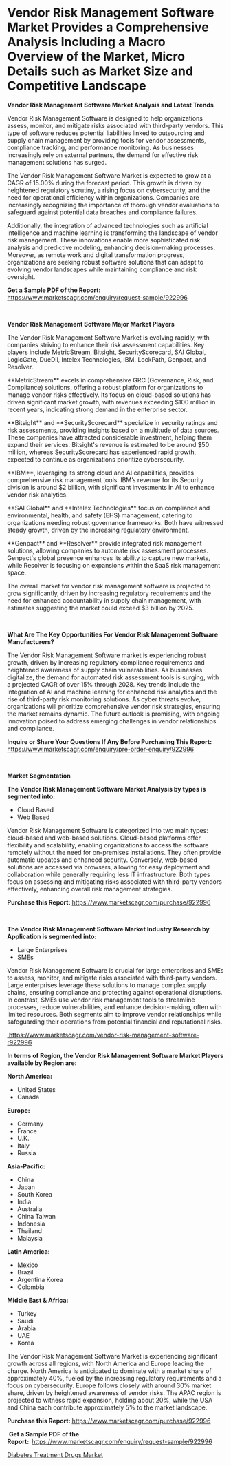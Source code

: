 <p><h1>Vendor Risk Management Software Market Provides a Comprehensive Analysis Including a Macro Overview of the Market, Micro Details such as Market Size and Competitive Landscape</h1></p><p><strong>Vendor Risk Management Software Market Analysis and Latest Trends</strong></p>
<p><p>Vendor Risk Management Software is designed to help organizations assess, monitor, and mitigate risks associated with third-party vendors. This type of software reduces potential liabilities linked to outsourcing and supply chain management by providing tools for vendor assessments, compliance tracking, and performance monitoring. As businesses increasingly rely on external partners, the demand for effective risk management solutions has surged.</p><p>The Vendor Risk Management Software Market is expected to grow at a CAGR of 15.00% during the forecast period. This growth is driven by heightened regulatory scrutiny, a rising focus on cybersecurity, and the need for operational efficiency within organizations. Companies are increasingly recognizing the importance of thorough vendor evaluations to safeguard against potential data breaches and compliance failures.</p><p>Additionally, the integration of advanced technologies such as artificial intelligence and machine learning is transforming the landscape of vendor risk management. These innovations enable more sophisticated risk analysis and predictive modeling, enhancing decision-making processes. Moreover, as remote work and digital transformation progress, organizations are seeking robust software solutions that can adapt to evolving vendor landscapes while maintaining compliance and risk oversight.</p></p>
<p><strong>Get a Sample PDF of the Report:&nbsp;</strong> <a href="https://www.marketscagr.com/enquiry/request-sample/922996?utm_campaign=2822&utm_medium=2&utm_source=Github&utm_content=ia&utm_term=05032025&utm_id=vendor-risk-management-software">https://www.marketscagr.com/enquiry/request-sample/922996</a></p>
<p>&nbsp;</p>
<p><strong>Vendor Risk Management Software Major Market Players</strong></p>
<p><p>The Vendor Risk Management Software Market is evolving rapidly, with companies striving to enhance their risk assessment capabilities. Key players include MetricStream, Bitsight, SecurityScorecard, SAI Global, LogicGate, DueDil, Intelex Technologies, IBM, LockPath, Genpact, and Resolver.</p><p>**MetricStream** excels in comprehensive GRC (Governance, Risk, and Compliance) solutions, offering a robust platform for organizations to manage vendor risks effectively. Its focus on cloud-based solutions has driven significant market growth, with revenues exceeding $100 million in recent years, indicating strong demand in the enterprise sector.</p><p>**Bitsight** and **SecurityScorecard** specialize in security ratings and risk assessments, providing insights based on a multitude of data sources. These companies have attracted considerable investment, helping them expand their services. Bitsight's revenue is estimated to be around $50 million, whereas SecurityScorecard has experienced rapid growth, expected to continue as organizations prioritize cybersecurity.</p><p>**IBM**, leveraging its strong cloud and AI capabilities, provides comprehensive risk management tools. IBM’s revenue for its Security division is around $2 billion, with significant investments in AI to enhance vendor risk analytics.</p><p>**SAI Global** and **Intelex Technologies** focus on compliance and environmental, health, and safety (EHS) management, catering to organizations needing robust governance frameworks. Both have witnessed steady growth, driven by the increasing regulatory environment.</p><p>**Genpact** and **Resolver** provide integrated risk management solutions, allowing companies to automate risk assessment processes. Genpact's global presence enhances its ability to capture new markets, while Resolver is focusing on expansions within the SaaS risk management space.</p><p>The overall market for vendor risk management software is projected to grow significantly, driven by increasing regulatory requirements and the need for enhanced accountability in supply chain management, with estimates suggesting the market could exceed $3 billion by 2025.</p></p>
<p>&nbsp;</p>
<p><strong>What Are The Key Opportunities For Vendor Risk Management Software Manufacturers?</strong></p>
<p><p>The Vendor Risk Management Software market is experiencing robust growth, driven by increasing regulatory compliance requirements and heightened awareness of supply chain vulnerabilities. As businesses digitalize, the demand for automated risk assessment tools is surging, with a projected CAGR of over 15% through 2028. Key trends include the integration of AI and machine learning for enhanced risk analytics and the rise of third-party risk monitoring solutions. As cyber threats evolve, organizations will prioritize comprehensive vendor risk strategies, ensuring the market remains dynamic. The future outlook is promising, with ongoing innovation poised to address emerging challenges in vendor relationships and compliance.</p></p>
<p><strong>Inquire or Share Your Questions If Any Before Purchasing This Report:</strong> <a href="https://www.marketscagr.com/enquiry/pre-order-enquiry/922996?utm_campaign=2822&utm_medium=2&utm_source=Github&utm_content=ia&utm_term=05032025&utm_id=vendor-risk-management-software">https://www.marketscagr.com/enquiry/pre-order-enquiry/922996</a></p>
<p>&nbsp;</p>
<p><strong>Market Segmentation</strong></p>
<p><strong>The Vendor Risk Management Software Market Analysis by types is segmented into:</strong></p>
<p><ul><li>Cloud Based</li><li>Web Based</li></ul></p>
<p><p>Vendor Risk Management Software is categorized into two main types: cloud-based and web-based solutions. Cloud-based platforms offer flexibility and scalability, enabling organizations to access the software remotely without the need for on-premises installations. They often provide automatic updates and enhanced security. Conversely, web-based solutions are accessed via browsers, allowing for easy deployment and collaboration while generally requiring less IT infrastructure. Both types focus on assessing and mitigating risks associated with third-party vendors effectively, enhancing overall risk management strategies.</p></p>
<p><strong>Purchase this Report:&nbsp;</strong><a href="https://www.marketscagr.com/purchase/922996?utm_campaign=2822&utm_medium=2&utm_source=Github&utm_content=ia&utm_term=05032025&utm_id=vendor-risk-management-software">https://www.marketscagr.com/purchase/922996</a></p>
<p>&nbsp;</p>
<p><strong>The Vendor Risk Management Software Market Industry Research by Application is segmented into:</strong></p>
<p><ul><li>Large Enterprises</li><li>SMEs</li></ul></p>
<p><p>Vendor Risk Management Software is crucial for large enterprises and SMEs to assess, monitor, and mitigate risks associated with third-party vendors. Large enterprises leverage these solutions to manage complex supply chains, ensuring compliance and protecting against operational disruptions. In contrast, SMEs use vendor risk management tools to streamline processes, reduce vulnerabilities, and enhance decision-making, often with limited resources. Both segments aim to improve vendor relationships while safeguarding their operations from potential financial and reputational risks.</p></p>
<p><a href="https://www.marketscagr.com/vendor-risk-management-software-r922996?utm_campaign=2822&utm_medium=2&utm_source=Github&utm_content=ia&utm_term=05032025&utm_id=vendor-risk-management-software">&nbsp;https://www.marketscagr.com/vendor-risk-management-software-r922996</a></p>
<p><strong>In terms of Region, the Vendor Risk Management Software Market Players available by Region are:</strong></p>
<p>
    <p> <strong> North America: </strong>
        <ul>
            <li>United States</li>
            <li>Canada</li>
        </ul>
        </p> 
    <p> <strong> Europe: </strong>
        <ul>
            <li>Germany</li>
            <li>France</li>
            <li>U.K.</li>
            <li>Italy</li>
            <li>Russia</li>
        </ul>
        </p> 
    <p> <strong> Asia-Pacific: </strong>
        <ul>
            <li>China</li>
            <li>Japan</li>
            <li>South Korea</li>
            <li>India</li>
            <li>Australia</li>
            <li>China Taiwan</li>
            <li>Indonesia</li>
            <li>Thailand</li>
            <li>Malaysia</li>
        </ul>
        </p> 
    <p> <strong> Latin America: </strong>
        <ul>
            <li>Mexico</li>
            <li>Brazil</li>
            <li>Argentina Korea</li>
            <li>Colombia</li>
        </ul>
        </p> 
    <p> <strong> Middle East & Africa: </strong>
        <ul>
            <li>Turkey</li>
            <li>Saudi</li>
            <li>Arabia</li>
            <li>UAE</li>
            <li>Korea</li>
        </ul>
    </p>
    </p>
<p><p>The Vendor Risk Management Software Market is experiencing significant growth across all regions, with North America and Europe leading the charge. North America is anticipated to dominate with a market share of approximately 40%, fueled by the increasing regulatory requirements and a focus on cybersecurity. Europe follows closely with around 30% market share, driven by heightened awareness of vendor risks. The APAC region is projected to witness rapid expansion, holding about 20%, while the USA and China each contribute approximately 5% to the market landscape.</p></p>
<p><strong>Purchase this Report: </strong><a href="https://www.marketscagr.com/purchase/922996?utm_campaign=2822&utm_medium=2&utm_source=Github&utm_content=ia&utm_term=05032025&utm_id=vendor-risk-management-software">https://www.marketscagr.com/purchase/922996</a></p>
<p>&nbsp;<strong>Get a Sample PDF of the Report:&nbsp;&nbsp;</strong><a href="https://www.marketscagr.com/enquiry/request-sample/922996?utm_campaign=2822&utm_medium=2&utm_source=Github&utm_content=ia&utm_term=05032025&utm_id=vendor-risk-management-software">https://www.marketscagr.com/enquiry/request-sample/922996</a></p>
<p><strong></strong></p>
<p><p><a href="https://github.com/semiensamuel72378/Market-Research-Report-List-1/blob/main/diabetes-treatment-drugs-market.md?utm_campaign=2822&utm_medium=2&utm_source=Github&utm_content=ia&utm_term=05032025&utm_id=vendor-risk-management-software">Diabetes Treatment Drugs Market</a></p></p>